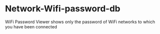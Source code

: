 # Network-Wifi-password-db
 WiFi Password Viewer shows only the password of WiFi networks to which you have been connected
